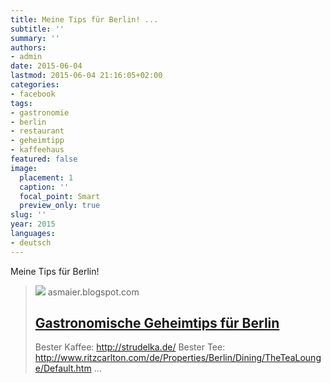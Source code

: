 ```yaml
---
title: Meine Tips für Berlin! ...
subtitle: ''
summary: ''
authors:
- admin
date: 2015-06-04
lastmod: 2015-06-04 21:16:05+02:00
categories:
- facebook
tags:
- gastronomie
- berlin
- restaurant
- geheimtipp
- kaffeehaus
featured: false
image:
  placement: 1
  caption: ''
  focal_point: Smart
  preview_only: true
slug: ''
year: 2015
languages:
- deutsch
---
```


Meine Tips für Berlin!
> [![](http://asmaier.blogspot.com//www.blogger.com/img/blogger_logo_round_35.png)](http://asmaier.blogspot.de/2015/06/gastronomische-geheimtips-fur-berlin.html)
> asmaier.blogspot.com
> ## [Gastronomische Geheimtips für Berlin](http://asmaier.blogspot.de/2015/06/gastronomische-geheimtips-fur-berlin.html)
>
>  Bester Kaffee:    http://strudelka.de/     Bester Tee:    http://www.ritzcarlton.com/de/Properties/Berlin/Dining/TheTeaLounge/Default.htm ...
